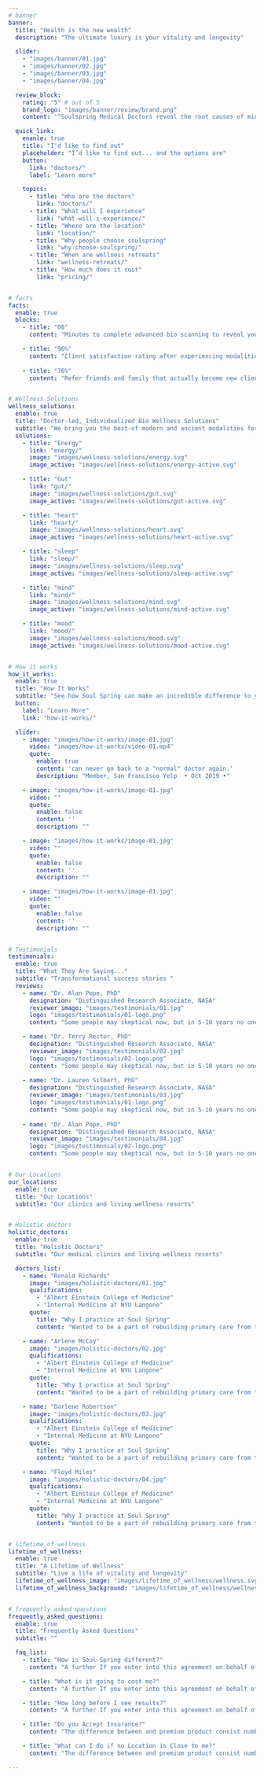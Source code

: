 ```yaml
---
# banner
banner:
  title: "Health is the new wealth"
  description: "The ultimate luxury is your vitality and longevity"

  slider:
    - "images/banner/01.jpg"
    - "images/banner/02.jpg"
    - "images/banner/03.jpg"
    - "images/banner/04.jpg"

  review_block:
    rating: "5" # out of 5
    brand_logo: "images/banner/review/brand.png"
    content: "“Soulspring Medical Doctors reveal the root causes of mind-body-energy imbalances and rapidly restore our natural ability to heal and live well beyond.”"

  quick_link:
    enanle: true
    title: "I'd like to find out"
    placeholder: "I’d like to find out... and the options are"
    button:
      link: "doctors/"
      label: "Learn more"

    topics:
      - title: "Who are the doctors"
        link: "doctors/"
      - title: "What will I experience"
        link: "what-will-i-experience/"
      - title: "Where are the location"
        link: "location/"
      - title: "Why people choose soulspring"
        link: "why-choose-soulspring/"
      - title: "When are wellness retreats"
        link: "wellness-retreats/"
      - title: "How much does it cost"
        link: "pricing/"


# facts
facts:
  enable: true
  blocks:
    - title: "08"
      content: "Minutes to complete advanced bio scanning to reveal your individual bio wellness report."

    - title: "96%"
      content: "Client satisfaction rating after experiencing modalities led-by board certified Medical Doctors. "
      
    - title: "76%"
      content: "Refer friends and family that actually become new clients and continue the circle of gifting wellness."


# Wellness Solutions
wellness_solutions:
  enable: true
  title: "Doctor-led, Individualized Bio Wellness Solutions"
  subtitle: "We bring you the best-of modern and ancient modalities for holistic health care."
  solutions: 
    - title: "Energy"
      link: "energy/"
      image: "images/wellness-solutions/energy.svg"
      image_active: "images/wellness-solutions/energy-active.svg"

    - title: "Gut"
      link: "gut/"
      image: "images/wellness-solutions/gut.svg"
      image_active: "images/wellness-solutions/gut-active.svg"

    - title: "heart"
      link: "heart/"
      image: "images/wellness-solutions/heart.svg"
      image_active: "images/wellness-solutions/heart-active.svg"

    - title: "sleep"
      link: "sleep/"
      image: "images/wellness-solutions/sleep.svg"
      image_active: "images/wellness-solutions/sleep-active.svg"

    - title: "mind"
      link: "mind/"
      image: "images/wellness-solutions/mind.svg"
      image_active: "images/wellness-solutions/mind-active.svg"

    - title: "mood"
      link: "mood/"
      image: "images/wellness-solutions/mood.svg"
      image_active: "images/wellness-solutions/mood-active.svg"


# How it works
how_it_works:
  enable: true
  title: "How It Works"
  subtitle: "See how Soul Spring can make an incredible difference to your health today and for the future."
  button:
    label: "Learn More"
    link: "how-it-works/"

  slider:
    - image: "images/how-it-works/image-01.jpg"
      video: "images/how-it-works/video-01.mp4"
      quote: 
        enable: true
        content: 'can never go back to a "normal" doctor again.'
        description: "Member, San Francisco Yelp  • Oct 2019 •"

    - image: "images/how-it-works/image-01.jpg"
      video: ""
      quote: 
        enable: false
        content: ''
        description: ""

    - image: "images/how-it-works/image-01.jpg"
      video: ""
      quote: 
        enable: false
        content: ''
        description: ""

    - image: "images/how-it-works/image-01.jpg"
      video: ""
      quote: 
        enable: false
        content: ''
        description: ""


# Testimonials
testimonials:
  enable: true
  title: "What They Are Saying..."
  subtitle: "Transformational success stories "
  reviews:
    - name: "Dr. Alan Pope, PhD"
      designation: "Distinguished Research Associate, NASA"
      reviewer_image: "images/testimonials/01.jpg"
      logo: "images/testimonials/01-logo.png"
      content: "Some people may skeptical now, but in 5-10 years no one will be."

    - name: "Dr. Terry Rector, PhD"
      designation: "Distinguished Research Associate, NASA"
      reviewer_image: "images/testimonials/02.jpg"
      logo: "images/testimonials/02-logo.png"
      content: "Some people may skeptical now, but in 5-10 years no one will be."
      
    - name: "Dr. Lauren Silbert, PhD"
      designation: "Distinguished Research Associate, NASA"
      reviewer_image: "images/testimonials/03.jpg"
      logo: "images/testimonials/01-logo.png"
      content: "Some people may skeptical now, but in 5-10 years no one will be."
      
    - name: "Dr. Alan Pope, PhD"
      designation: "Distinguished Research Associate, NASA"
      reviewer_image: "images/testimonials/04.jpg"
      logo: "images/testimonials/02-logo.png"
      content: "Some people may skeptical now, but in 5-10 years no one will be."


# Our Locations
our_locations:
  enable: true
  title: "Our Locations"
  subtitle: "Our clinics and living wellness resorts"


# Holistic doctors
holistic_doctors:
  enable: true
  title: "Holistic Doctors"
  subtitle: "Our medical clinics and living wellness resorts"

  doctors_list:
    - name: "Ronald Richards"
      image: "images/holistic-doctors/01.jpg"
      qualifications:
        - "Albert Einstein College of Medicine"
        - "Internal Medicine at NYU Langone"
      quote:
        title: "Why I practice at Soul Spring"
        content: "Wanted to be a part of rebuilding primary care from the ground up. I believe in Forward's mission of providing high quality, cost effective care as many people possible."

    - name: "Arlene McCoy"
      image: "images/holistic-doctors/02.jpg"
      qualifications:
        - "Albert Einstein College of Medicine"
        - "Internal Medicine at NYU Langone"
      quote:
        title: "Why I practice at Soul Spring"
        content: "Wanted to be a part of rebuilding primary care from the ground up. I believe in Forward's mission of providing high quality, cost effective care as many people possible."

    - name: "Darlene Robertson"
      image: "images/holistic-doctors/03.jpg"
      qualifications:
        - "Albert Einstein College of Medicine"
        - "Internal Medicine at NYU Langone"
      quote:
        title: "Why I practice at Soul Spring"
        content: "Wanted to be a part of rebuilding primary care from the ground up. I believe in Forward's mission of providing high quality, cost effective care as many people possible."

    - name: "Floyd Miles"
      image: "images/holistic-doctors/04.jpg"
      qualifications:
        - "Albert Einstein College of Medicine"
        - "Internal Medicine at NYU Langone"
      quote:
        title: "Why I practice at Soul Spring"
        content: "Wanted to be a part of rebuilding primary care from the ground up. I believe in Forward's mission of providing high quality, cost effective care as many people possible."


# lifetime_of_wellness
lifetime_of_wellness:
  enable: true
  title: "A Lifetime of Wellness"
  subtitle: "Live a life of vitality and longevity"
  lifetime_of_wellness_image: "images/lifetime_of_wellness/wellness.svg"
  lifetime_of_wellness_background: "images/lifetime_of_wellness/wellness-bg.jpg"


# frequently asked questions
frequently_asked_questions:
  enable: true
  title: "Frequently Asked Questions"
  subtitle: ""

  faq_list:
    - title: "How is Soul Spring different?"
      content: "A further If you enter into this agreement on behalf of a company, you hereby agree that the company is responsible under this Agreement for all actions and omissions"

    - title: "What is it going to cost me?"
      content: "A further If you enter into this agreement on behalf of a company, you hereby agree that the company is responsible under this Agreement for all actions and omissions"

    - title: "How long before I see results?"
      content: "A further If you enter into this agreement on behalf of a company, you hereby agree that the company is responsible under this Agreement for all actions and omissions"

    - title: "Do you Accept Insurance?"
      content: "The difference between and premium product consist number of components, plugins, page in each. The Free versions contain only a few elements and pages that."

    - title: "What can I do if no Location is Close to me?"
      content: "The difference between and premium product consist number of components, plugins, page in each. The Free versions contain only a few elements and pages that."

---
```

